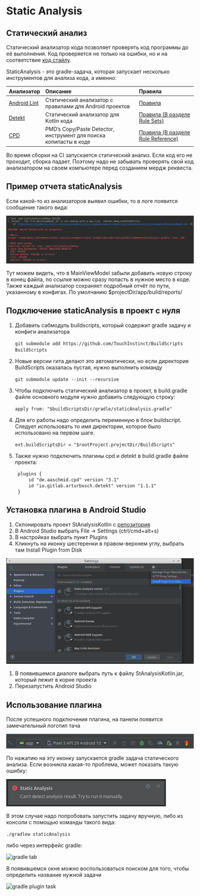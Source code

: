 # Static Analysis

## Статический анализ

Статический анализатор кода позволяет проверять код программы до её выполнения. Код проверяется не только на ошибки, но и на соответствие [код стайлу](https://github.com/RedMadRobot/kotlin-style-guide).

StaticAnalysis - это gradle-задача, которая запускает несколько инструментов для анализа кода, а именно:

| Анализатор | Описание | Правила |
| :-------------------------------------------------------------- | :--------------------------------------------- | :--------------------------------------------------- |
| [Android Lint](http://www.androiddocs.com/tools/help/lint.html) | Cтатический анализатор с правилами для Android проектов | [Правила](http://tools.android.com/tips/lint-checks) |
| [Detekt](https://github.com/arturbosch/detekt) | Cтатический анализатор для Kotlin кода | [Правила (В разделе Rule Sets)](https://arturbosch.github.io/detekt/index.html) |
| [CPD](https://github.com/aaschmid/gradle-cpd-plugin) | PMD’s Copy/Paste Detector, инструмент для поиска копипасты в коде | [Правила (В разделе Rule Reference)](https://pmd.github.io/latest/pmd_userdocs_cpd.html) |

Во время сборки на CI запускается статический анализ. Если код его не проходит, сборка падает. Поэтому надо не забывать проверять свой код анализатором на своем компьютере перед созданием мердж реквеста.

## Пример отчета staticAnalysis

Если какой-то из анализаторов выявил ошибки, то в логе появится сообщение такого вида:

![static plugin report](images/5_static_report.png)

Тут можем видеть, что в MainViewModel забыли добавить новую строку в конец файла, по ссылке можно сразу попасть в нужное место в коде.
Также каждый анализатор сохраняет подробный отчёт по пути, указанному в конфигах. По умолчанию $projectDir/app/build/reports/

## Подключение staticAnalysis в проект с нуля

1. Добавить сабмодуль buildscripts, который содержит gradle задачу и конфиги анализатора

    ```git submodule add https://github.com/TouchInstinct/BuildScripts BuildScripts```

1. Новые версии гита делают это автоматически, но если директория BuildScripts оказалась пустая, нужно выполнить команду

    ```git submodule update --init --recursive```

1. Чтобы подключить статический анализатор в проект, в build.gradle файле основного модуля нужно добавить следующую строку:

    ```apply from: "$buildScriptsDir/gradle/staticAnalysis.gradle"```

1. Для его работы надо определить переменную в блок buildscript. Следует использовать то имя директории, которое было использовано на первом шаге.

    ```ext.buildScriptsDir = "$rootProject.projectDir/BuildScripts"```

1. Также нужно подключить плагины cpd и detekt в build.gradle файле проекта:

        plugins {
            id "de.aaschmid.cpd" version "3.1"
            id "io.gitlab.arturbosch.detekt" version "1.1.1"
        }

## Установка плагина в Android Studio

1. Склонировать проект StAnalysisKotlin с [репозитория](https://github.com/TouchInstinct/StAnalysisKotlin)
1. В Android Studio выбрать File -> Settings (ctrl/cmd+alt+s)
1. В настройках выбрать пункт Plugins
1. Кликнуть на иконку шестеренки в правом-верхнем углу, выбрать там Install Plugin from Disk

![plugin installation](images/1_installing_plugin.png)

1. В появившемся диалоге выбрать путь к файлу StAnalysisKotlin.jar, который лежит в корне проекта
1. Перезапустить Android Studio

## Использование плагина

После успешного подключения плагина, на панели появится замечательный логотип тача

![plugin button on tab](images/2_plugin_button_on_tab.png)

По нажатию на эту иконку запускается gradle задача статического анализа. Если возникла какая-то проблема, может показать такую ошибку:

![plugin error message](images/3_static_analysis_error.png)

В этом случае надо попробовать запустить задачу вручную, либо из консоли с помощью команды такого вида:

```./gradlew staticAnalysis```

либо через интерфейс gradle:

![gradle tab](images/4_gradle_tab.png)

В появившемся окне можно воспользоваться поиском для того, чтобы определить название нужной задачи

![gradle plugin task](images/5_gradle_plugin_task.png)

